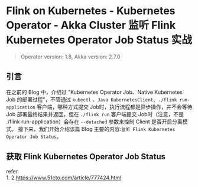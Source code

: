 # Flink on Kubernetes - Kubernetes Operator - Akka Cluster 监听 Flink Kubernetes Operator Job Status 实战             

>Operator version: 1.8, Akka version: 2.7.0  

## 引言         
在之前的 Blog 中，介绍过 "Kubernetes Operator Job、Native Kubernetes Job 的部署过程"，不管通过 `kubectl` 、`Java KubernetesClient`、`./flink run-application` 客户端，哪种方式提交 Job时，执行流程都是异步操作，并不会等待 Job 部署最终结果并返回，但在 `./flink run` 客户端提交 Job时（注意，不是 ./flink run-application）会存在 `--detached` 参数来控制 Client 是否开启分离模式。 接下来，我们开始介绍该篇 Blog 主要的内容:`监听 Flink Kubernetes Operator Job Status`。          

## 获取 Flink Kubernetes Operator Job Status                    















refer       
1.
2.https://www.51cto.com/article/777424.html     
